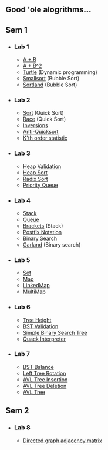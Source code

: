 ## Good 'ole alogrithms...
## Sem 1
- ### Lab 1
    - [A + B](lab_01/aplusb.go)
  - [A + B^2](lab_01/aplusbb.go)
  - [Turtle](lab_01/turtle.go) (Dynamic programming)
  - [Smallsort](lab_01/smallsort.go) (Bubble Sort)
  - [Sortland](lab_01/sortland.go) (Bubble Sort)

- ### Lab 2
  - [Sort](lab_02/sort.go) (Quick Sort)
  - [Race](lab_02/race.go) (Quick Sort)
  - [Inversions](lab_02/inversions.go)
  - [Anti-Quicksort](lab_02/antiqs.go)
  - [K'th order statistic](lab_02/kth.go)

- ### Lab 3
  - [Heap Validation](lab_03/isheap.go)
  - [Heap Sort](lab_03/heapsort.go)
  - [Radix Sort](lab_03/radixsort.go)
  - [Priority Queue](lab_03/priorityqueue.go)

- ### Lab 4
  - [Stack](lab_04/stack.go)
  - [Queue](lab_04/queue.go)
  - [Brackets](lab_04/brackets.go) (Stack)
  - [Postfix Notation](lab_04/postfix.go)
  - [Binary Search](lab_04/binsearch.go)
  - [Garland](lab_04/garland.go) (Binary search)

- ### Lab 5
  - [Set](lab_05/set.go)
  - [Map](lab_05/map.go)
  - [LinkedMap](lab_05/linkedmap.go)
  - [MultiMap](lab_05/multimap.go)

- ### Lab 6
  - [Tree Height](lab_6/height.go)
  - [BST Validation](lab_6/check.go)
  - [Simple Binary Search Tree](lab_6/bstsimple.go)
  - [Quack Interpreter](lab_6/quack.go)

- ### Lab 7
  - [BST Balance](lab_7/balance.go)
  - [Left Tree Rotation](lab_7/rotation.go)
  - [AVL Tree Insertion](lab_7/addition.go)
  - [AVL Tree Deletion](lab_7/deletion.go)
  - [AVL Tree](lab_7/avlset.go)

## Sem 2
- ### Lab 8
    - [Directed graph adjacency matrix](lab_8/adj_matrix.go)